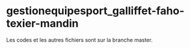 # gestionequipesport_galliffet-faho-texier-mandin

Les codes et les autres fichiers sont sur la branche master.
